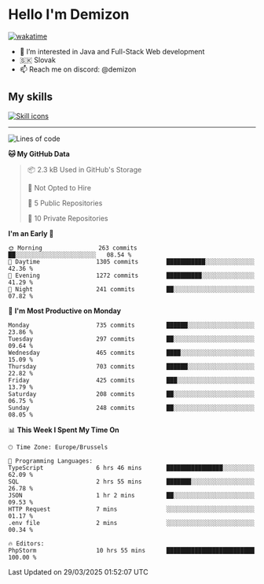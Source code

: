 # Hello I'm Demizon
[![wakatime](https://wakatime.com/badge/user/6ad1949f-d6d7-44f9-9eee-c35e54cc499b.svg)](https://wakatime.com/@6ad1949f-d6d7-44f9-9eee-c35e54cc499b)
- 👀 I’m interested in Java and Full-Stack Web development
- 🇸🇰 Slovak
- 📫 Reach me on discord: @demizon

## My skills
[![Skill icons](https://skillicons.dev/icons?i=java,js,ts,html,css,react,nextjs,tailwind,supabase,py,git,docker,linux,mysql,postgres,mongo&theme=dark)](https://github.com/Demizon3433)

---

<!--START_SECTION:waka-->
![Lines of code](https://img.shields.io/badge/From%20Hello%20World%20I%27ve%20Written-984.7%20thousand%20lines%20of%20code-blue)

**🐱 My GitHub Data** 

> 📦 2.3 kB Used in GitHub's Storage 
 > 
> 🚫 Not Opted to Hire
 > 
> 📜 5 Public Repositories 
 > 
> 🔑 10 Private Repositories 
 > 
**I'm an Early 🐤** 

```text
🌞 Morning                263 commits         ██░░░░░░░░░░░░░░░░░░░░░░░   08.54 % 
🌆 Daytime                1305 commits        ███████████░░░░░░░░░░░░░░   42.36 % 
🌃 Evening                1272 commits        ██████████░░░░░░░░░░░░░░░   41.29 % 
🌙 Night                  241 commits         ██░░░░░░░░░░░░░░░░░░░░░░░   07.82 % 
```
📅 **I'm Most Productive on Monday** 

```text
Monday                   735 commits         ██████░░░░░░░░░░░░░░░░░░░   23.86 % 
Tuesday                  297 commits         ██░░░░░░░░░░░░░░░░░░░░░░░   09.64 % 
Wednesday                465 commits         ████░░░░░░░░░░░░░░░░░░░░░   15.09 % 
Thursday                 703 commits         ██████░░░░░░░░░░░░░░░░░░░   22.82 % 
Friday                   425 commits         ███░░░░░░░░░░░░░░░░░░░░░░   13.79 % 
Saturday                 208 commits         ██░░░░░░░░░░░░░░░░░░░░░░░   06.75 % 
Sunday                   248 commits         ██░░░░░░░░░░░░░░░░░░░░░░░   08.05 % 
```


📊 **This Week I Spent My Time On** 

```text
🕑︎ Time Zone: Europe/Brussels

💬 Programming Languages: 
TypeScript               6 hrs 46 mins       ████████████████░░░░░░░░░   62.09 % 
SQL                      2 hrs 55 mins       ███████░░░░░░░░░░░░░░░░░░   26.78 % 
JSON                     1 hr 2 mins         ██░░░░░░░░░░░░░░░░░░░░░░░   09.53 % 
HTTP Request             7 mins              ░░░░░░░░░░░░░░░░░░░░░░░░░   01.17 % 
.env file                2 mins              ░░░░░░░░░░░░░░░░░░░░░░░░░   00.34 % 

🔥 Editors: 
PhpStorm                 10 hrs 55 mins      █████████████████████████   100.00 % 
```


 Last Updated on 29/03/2025 01:52:07 UTC
<!--END_SECTION:waka-->
